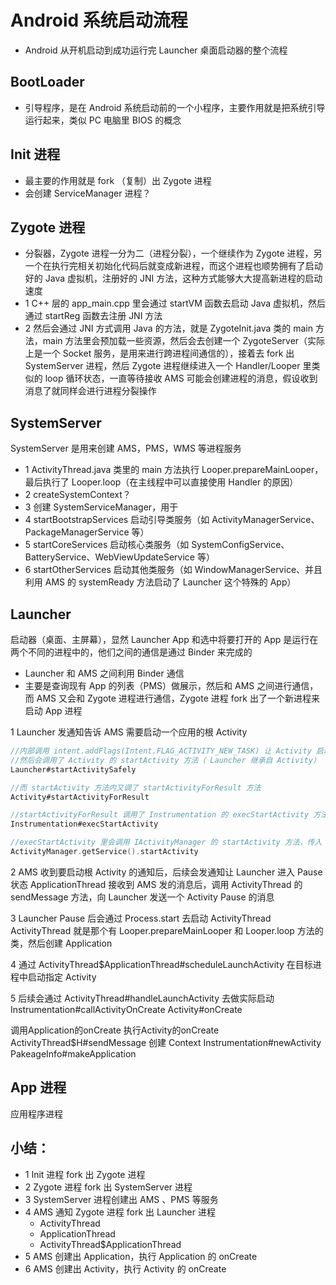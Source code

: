 # Android 系统启动流程
- Android 从开机启动到成功运行完 Launcher 桌面启动器的整个流程

## BootLoader
- 引导程序，是在 Android 系统启动前的一个小程序，主要作用就是把系统引导运行起来，类似 PC 电脑里 BIOS 的概念

## Init 进程
- 最主要的作用就是 fork （复制）出 Zygote 进程
- 会创建 ServiceManager 进程？

## Zygote 进程
- 分裂器，Zygote 进程一分为二（进程分裂），一个继续作为 Zygote 进程，另一个在执行完相关初始化代码后就变成新进程，而这个进程也顺势拥有了启动好的 Java 虚拟机，注册好的 JNI 方法，这种方式能够大大提高新进程的启动速度
- 1 C++ 层的 app_main.cpp 里会通过 startVM 函数去启动 Java 虚拟机，然后通过 startReg 函数去注册 JNI 方法
- 2 然后会通过 JNI 方式调用 Java 的方法，就是 ZygoteInit.java 类的 main 方法，main 方法里会预加载一些资源，然后会去创建一个 ZygoteServer（实际上是一个 Socket 服务，是用来进行跨进程间通信的），接着去 fork 出 SystemServer 进程，然后 Zygote 进程继续进入一个 Handler/Looper 里类似的 loop 循环状态，一直等待接收 AMS 可能会创建进程的消息，假设收到消息了就同样会进行进程分裂操作

## SystemServer
SystemServer 是用来创建 AMS，PMS，WMS 等进程服务
- 1 ActivityThread.java 类里的 main 方法执行 Looper.prepareMainLooper，最后执行了 Looper.loop（在主线程中可以直接使用 Handler 的原因）
- 2 createSystemContext？
- 3 创建 SystemServiceManager，用于
- 4 startBootstrapServices 启动引导类服务（如 ActivityManagerService、PackageManagerService 等）
- 5 startCoreServices 启动核心类服务（如 SystemConfigService、BatteryService、WebViewUpdateService 等）
- 6 startOtherServices 启动其他类服务（如 WindowManagerService、并且利用 AMS 的 systemReady 方法启动了 Launcher 这个特殊的 App）

 
## Launcher
启动器（桌面、主屏幕），显然 Launcher App 和选中将要打开的 App 是运行在两个不同的进程中的，他们之间的通信是通过 Binder 来完成的
- Launcher 和 AMS 之间利用 Binder 通信
- 主要是查询现有 App 的列表（PMS）做展示，然后和 AMS 之间进行通信，而 AMS 又会和 Zygote 进程进行通信，Zygote 进程 fork 出了一个新进程来启动 App 进程


1 Launcher 发通知告诉 AMS 需要启动一个应用的根 Activity
```kotlin
//内部调用 intent.addFlags(Intent.FLAG_ACTIVITY_NEW_TASK) 让 Activity 启动在新的任务栈中
//然后会调用了 Activity 的 startActivity 方法（ Launcher 继承自 Activity）
Launcher#startActivitySafely

//而 startActivity 方法内又调了 startActivityForResult 方法
Activity#startActivityForResult 

//startActivityForResult 调用了 Instrumentation 的 execStartActivity 方法，Instrumentation 主要是用来监控应用程序和系统交互的
Instrumentation#execStartActivity

//execStartActivity 里会调用 IActivityManager 的 startActivity 方法，传入 ActivityThread 对象和 IBinder 对象
ActivityManager.getService().startActivity

```
2 AMS 收到要启动根 Activity 的通知后，后续会发通知让 Launcher 进入 Pause 状态
ApplicationThread 接收到 AMS 发的消息后，调用 ActivityThread 的 sendMessage 方法，向 Launcher 发送一个 Activity Pause 的消息

3 Launcher Pause 后会通过 Process.start 去启动 ActivityThread
ActivityThread 就是那个有 Looper.prepareMainLooper 和 Looper.loop 方法的类，然后创建 Application


4 通过 ActivityThread$ApplicationThread#scheduleLaunchActivity 在目标进程中启动指定 Activity

5 后续会通过 ActivityThread#handleLaunchActivity 去做实际启动
Instrumentation#callActivityOnCreate
Activity#onCreate


调用Application的onCreate
执行Activity的onCreate
ActivityThread$H#sendMessage 
创建 Context
Instrumentation#newActivity
PakeageInfo#makeApplication


## App 进程
 应用程序进程



## 小结：
- 1 Init 进程 fork 出 Zygote 进程
- 2 Zygote 进程 fork 出 SystemServer 进程
- 3 SystemServer 进程创建出 AMS 、PMS 等服务
- 4 AMS 通知 Zygote 进程 fork 出 Launcher 进程
    - ActivityThread 
    - ApplicationThread
    - ActivityThread$ApplicationThread
- 5 AMS 创建出 Application，执行 Application 的 onCreate
- 6 AMS 创建出 Activity，执行 Activity 的 onCreate